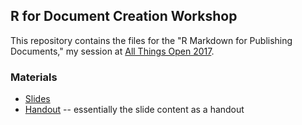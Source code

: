 ## R for Document Creation Workshop

This repository contains the files for the "R Markdown for Publishing Documents," my session at [All Things Open 2017](https://allthingsopen.org/). 

### Materials 
* [Slides](https://alblaine.github.io/ato-r-workshop)
* [Handout](https://github.com/alblaine/ato-r-workshop/blob/master/handout.md) -- essentially the slide content as a handout


